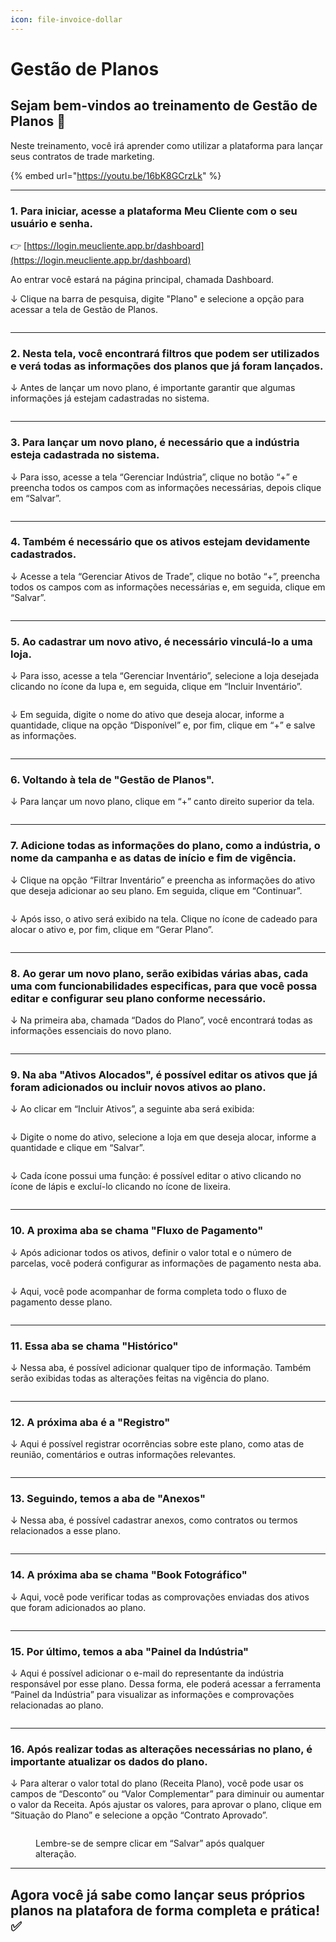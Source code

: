 ```yaml
---
icon: file-invoice-dollar
---
```


# Gestão de Planos

## Sejam bem-vindos ao treinamento de Gestão de Planos 📄&#x20;

Neste treinamento, você irá aprender como utilizar a plataforma para lançar seus contratos de trade marketing.

{% embed url="https://youtu.be/16bK8GCrzLk" %}

***

### 1. Para iniciar, acesse a plataforma Meu Cliente com o seu usuário e senha.

👉 [https://login.meucliente.app.br/dashboard](https://login.meucliente.app.br/dashboard)

Ao entrar você estará na página principal, chamada Dashboard.

↓ Clique na barra de pesquisa, digite "Plano" e selecione a opção para acessar a tela de Gestão de Planos.

<figure><img src="../.gitbook/assets/1 (3).png" alt=""><figcaption></figcaption></figure>

***

### 2. Nesta tela, você encontrará filtros que podem ser utilizados e verá todas as informações dos planos que já foram lançados.

↓ Antes de lançar um novo plano, é importante garantir que algumas informações já estejam cadastradas no sistema.

<figure><img src="../.gitbook/assets/2 (3).png" alt=""><figcaption></figcaption></figure>

***

### 3.  Para lançar um novo plano, é necessário que a indústria esteja cadastrada no sistema.

↓ Para isso, acesse a tela “Gerenciar Indústria”, clique no botão “+” e preencha todos os campos com as informações necessárias, depois clique em “Salvar”.

<figure><img src="../.gitbook/assets/3 (2).png" alt=""><figcaption></figcaption></figure>

***

### 4. Também é necessário que os ativos estejam devidamente cadastrados.

↓ Acesse a tela “Gerenciar Ativos de Trade”, clique no botão “+”, preencha todos os campos com as informações necessárias e, em seguida, clique em “Salvar”.

<figure><img src="../.gitbook/assets/4 (3).png" alt=""><figcaption></figcaption></figure>

***

### 5. Ao cadastrar um novo ativo, é necessário vinculá-lo a uma loja.

↓ Para isso, acesse a tela “Gerenciar Inventário”, selecione a loja desejada clicando no ícone da lupa e, em seguida, clique em “Incluir Inventário”.

<figure><img src="../.gitbook/assets/5.1.png" alt=""><figcaption></figcaption></figure>

↓ Em seguida, digite o nome do ativo que deseja alocar, informe a quantidade, clique na opção “Disponível” e, por fim, clique em “+” e salve as informações.

<figure><img src="../.gitbook/assets/5.2.png" alt=""><figcaption></figcaption></figure>

***

### 6. Voltando à tela de "Gestão de Planos".

↓ Para lançar um novo plano, clique em “+” canto direito superior da tela.

<figure><img src="../.gitbook/assets/6 (1).png" alt=""><figcaption></figcaption></figure>

***

### 7. Adicione todas as informações do plano, como a indústria, o nome da campanha e as datas de início e fim de vigência.

↓ Clique na opção “Filtrar Inventário” e preencha as informações do ativo que deseja adicionar ao seu plano. Em seguida, clique em “Continuar”.

<figure><img src="../.gitbook/assets/7.1.png" alt=""><figcaption></figcaption></figure>

↓ Após isso, o ativo será exibido na tela. Clique no ícone de cadeado para alocar o ativo e, por fim, clique em “Gerar Plano”.

<figure><img src="../.gitbook/assets/7.2.png" alt=""><figcaption></figcaption></figure>

***

### 8. Ao gerar um novo plano, serão exibidas várias abas, cada uma com funcionabilidades especificas, para que você possa editar e configurar seu plano conforme necessário.

↓ Na primeira aba, chamada “Dados do Plano”, você encontrará todas as informações essenciais do novo plano.&#x20;

<figure><img src="../.gitbook/assets/8.png" alt=""><figcaption></figcaption></figure>

***

### 9. Na aba "Ativos Alocados", é possível editar os ativos que já foram adicionados ou incluir novos ativos ao plano.

↓ Ao clicar em “Incluir Ativos”, a seguinte aba será exibida:

<figure><img src="../.gitbook/assets/9..png" alt=""><figcaption></figcaption></figure>

↓ Digite o nome do ativo, selecione a loja em que deseja alocar, informe a quantidade e clique em “Salvar”.

<figure><img src="../.gitbook/assets/9.2.png" alt=""><figcaption></figcaption></figure>

↓ Cada ícone possui uma função: é possível editar o ativo clicando no ícone de lápis e excluí-lo clicando no ícone de lixeira.

<figure><img src="../.gitbook/assets/9.3.png" alt=""><figcaption></figcaption></figure>

***

### 10. A proxima aba se chama "Fluxo de Pagamento"

↓ Após adicionar todos os ativos, definir o valor total e o número de parcelas, você poderá configurar as informações de pagamento nesta aba.

<figure><img src="../.gitbook/assets/10.1.png" alt=""><figcaption></figcaption></figure>

↓ Aqui, você pode acompanhar de forma completa todo o fluxo de pagamento desse plano.

<figure><img src="../.gitbook/assets/10.2.png" alt=""><figcaption></figcaption></figure>

***

### 11. Essa aba se chama "Histórico"

↓ Nessa aba, é possível adicionar qualquer tipo de informação. Também serão exibidas todas as alterações feitas na vigência do plano.

<figure><img src="../.gitbook/assets/11.png" alt=""><figcaption></figcaption></figure>

***

### 12. A próxima aba é a "Registro"

↓ Aqui é possível registrar ocorrências sobre este plano, como atas de reunião, comentários e outras informações relevantes.

<figure><img src="../.gitbook/assets/12.png" alt=""><figcaption></figcaption></figure>

***

### 13. Seguindo, temos a aba de "Anexos"

↓ Nessa aba, é possível cadastrar anexos, como contratos ou termos relacionados a esse plano.

<figure><img src="../.gitbook/assets/13.png" alt=""><figcaption></figcaption></figure>

***

### 14. A próxima aba se chama "Book Fotográfico"

↓ Aqui, você pode verificar todas as comprovações enviadas dos ativos que foram adicionados ao plano.

<figure><img src="../.gitbook/assets/14..png" alt=""><figcaption></figcaption></figure>

***

### 15. Por último, temos a aba "Painel da Indústria"

↓ Aqui é possível adicionar o e-mail do representante da indústria responsável por esse plano. Dessa forma, ele poderá acessar a ferramenta “Painel da Indústria” para visualizar as informações e comprovações relacionadas ao plano.

<figure><img src="../.gitbook/assets/15.png" alt=""><figcaption></figcaption></figure>

***

### 16. Após realizar todas as alterações necessárias no plano, é importante atualizar os dados do plano.

↓ Para alterar o valor total do plano (Receita Plano), você pode usar os campos de “Desconto” ou “Valor Complementar” para diminuir ou aumentar o valor da Receita. Após ajustar os valores, para aprovar o plano, clique em “Situação do Plano” e selecione a opção “Contrato Aprovado”.

<figure><img src="../.gitbook/assets/16.png" alt=""><figcaption><p>Lembre-se de sempre clicar em “Salvar” após qualquer alteração.</p></figcaption></figure>

***

## Agora você já sabe como lançar seus próprios planos na platafora de forma completa e prática! ✅


